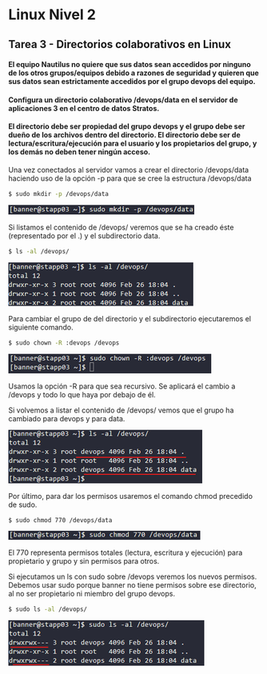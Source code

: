# Linux Nivel 2

## Tarea 3 - Directorios colaborativos en Linux

#### El equipo Nautilus no quiere que sus datos sean accedidos por ninguno de los otros grupos/equipos debido a razones de seguridad y quieren que sus datos sean estrictamente accedidos por el grupo devops del equipo.

#### Configura un directorio colaborativo /devops/data en el servidor de aplicaciones 3 en el centro de datos Stratos.

#### El directorio debe ser propiedad del grupo devops y el grupo debe ser dueño de los archivos dentro del directorio. El directorio debe ser de lectura/escritura/ejecución para el usuario y los propietarios del grupo, y los demás no deben tener ningún acceso.

Una vez conectados al servidor vamos a crear el directorio /devops/data haciendo uso de la opción -p para que se cree la estructura /devops/data

```bash
$ sudo mkdir -p /devops/data
```

![Crear directorio y subdirectorio](/img/LINUX/LinuxL02/Task03_01_sudo_mkdir.png)

Si listamos el contenido de /devops/ veremos que se ha creado éste (representado por el .) y el subdirectorio data.

```bash
$ ls -al /devops/
```

![Listar directorio](/img/LINUX/LinuxL02/Task03_02_ls.png)

Para cambiar el grupo de del directorio y el subdirectorio ejecutaremos el siguiente comando.

```bash
$ sudo chown -R :devops /devops
```

![Cambiar grupo de forma recursiva](/img/LINUX/LinuxL02/Task03_03_sudo_chown.png)

Usamos la opción -R para que sea recursivo. Se aplicará el cambio a /devops y todo lo que haya por debajo de él.

Si volvemos a listar el contenido de /devops/ vemos que el grupo ha cambiado para devops y para data.

![Listat directorio](/img/LINUX/LinuxL02/Task03_04_ls.png)

Por último, para dar los permisos usaremos el comando chmod precedido de sudo.

```bash
$ sudo chmod 770 /devops/data
```

![Cambiar permisos](/img/LINUX/LinuxL02/Task03_05_sudo_chmod.png)

El 770 representa permisos totales (lectura, escritura y ejecución) para propietario y grupo y sin permisos para otros.

Si ejecutamos un ls con sudo sobre /devops veremos los nuevos permisos. Debemos usar sudo porque banner no tiene permisos sobre ese directorio, al no ser propietario ni miembro del grupo devops.

```bash
$ sudo ls -al /devops/
```

![Listar directorio](/img/LINUX/LinuxL02/Task03_06_sudo-ls.png)
